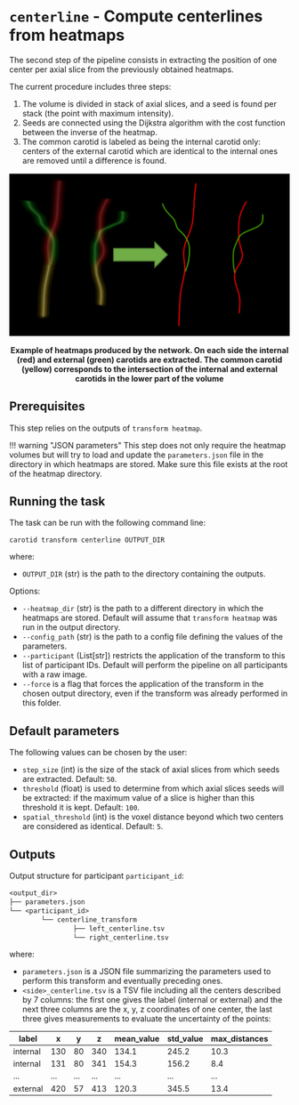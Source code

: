 # `centerline` - Compute centerlines from heatmaps

The second step of the pipeline consists in extracting the position of one center per
axial slice from the previously obtained heatmaps.

The current procedure includes three steps:

1. The volume is divided in stack of axial slices, and a seed is found per stack (the point with maximum intensity).
2. Seeds are connected using the Dijkstra algorithm with the cost function between the inverse of the heatmap.
3. The common carotid is labeled as being the internal carotid only: centers of the external carotid which are identical
to the internal ones are removed until a difference is found.


![Illustration of centerline transform](../images/centerline_transform.png)
<p style="text-align: center;"><b>Example of heatmaps produced by the network. 
On each side the internal (red) and external (green) carotids are extracted. 
The common carotid (yellow) corresponds to the intersection of the internal 
and external carotids in the lower part of the volume</b></p>

## Prerequisites

This step relies on the outputs of `transform heatmap`.

!!! warning "JSON parameters"
    This step does not only require the heatmap volumes but will try to
    load and update the `parameters.json` file in the directory in which heatmaps are
    stored. Make sure this file exists at the root of the heatmap directory.

## Running the task

The task can be run with the following command line:
```
carotid transform centerline OUTPUT_DIR
```
where:

- `OUTPUT_DIR` (str) is the path to the directory containing the outputs.

Options:

- `--heatmap_dir` (str) is the path to a different directory in which the heatmaps are stored.
Default will assume that `transform heatmap` was run in the output directory.
- `--config_path` (str) is the path to a config file defining the values of the parameters.
- `--participant` (List[str]) restricts the application of the transform to this list of participant IDs. 
Default will perform the pipeline on all participants with a raw image.
- `--force` is a flag that forces the application of the transform in the chosen output directory,
even if the transform was already performed in this folder.

## Default parameters

The following values can be chosen by the user:

- `step_size` (int) is the size of the stack of axial slices from which seeds are extracted. Default: `50`.
- `threshold` (float) is used to determine from which axial slices seeds will be extracted: if the maximum value of
a slice is higher than this threshold it is kept. Default: `100`.
- `spatial_threshold` (int) is the voxel distance beyond which two centers are considered as identical. Default: `5`.

## Outputs

Output structure for participant `participant_id`:
```console
<output_dir>
├── parameters.json
└── <participant_id>
        └── centerline_transform
                ├── left_centerline.tsv
                └── right_centerline.tsv
```

where:

- `parameters.json` is a JSON file summarizing the parameters used to perform this transform and eventually preceding ones.
- `<side>_centerline.tsv` is a TSV file including all the centers described by 7 columns: the first one gives the label (internal or external)
and the next three columns are the x, y, z coordinates of one center, the last three gives measurements to evaluate the uncertainty of the points:

| label    | x   | y   | z   | mean_value | std_value | max_distances |
|----------|-----|-----|-----|------------|-----------|---------------|
| internal | 130 | 80  | 340 | 134.1      | 245.2     | 10.3          |
| internal | 131 | 80  | 341 | 154.3      | 156.2     | 8.4           |
| ...      | ... | ... | ... | ...        | ...       | ...           |
| external | 420 | 57  | 413 | 120.3      | 345.5     | 13.4          |